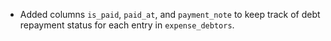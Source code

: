 - Added columns `is_paid`, `paid_at`, and `payment_note` to keep track of debt repayment status for each entry in `expense_debtors`.
